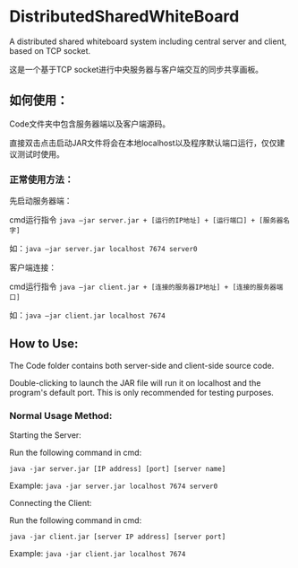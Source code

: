 # DistributedSharedWhiteBoard

A distributed shared whiteboard system including central server and client, based on TCP socket.

这是一个基于TCP socket进行中央服务器与客户端交互的同步共享画板。

## 如何使用：

Code文件夹中包含服务器端以及客户端源码。

直接双击点击启动JAR文件将会在本地localhost以及程序默认端口运行，仅仅建议测试时使用。

### 正常使用方法：

先启动服务器端：

cmd运行指令 `java –jar server.jar + [运行的IP地址] + [运行端口] + [服务器名字]`

如：`java –jar server.jar localhost 7674 server0`

客户端连接：

cmd运行指令 `java –jar client.jar + [连接的服务器IP地址] + [连接的服务器端口]`

如：`java –jar client.jar localhost 7674`

## How to Use:

The Code folder contains both server-side and client-side source code.

Double-clicking to launch the JAR file will run it on localhost and the program's default port. This is only recommended for testing purposes.

### Normal Usage Method:

Starting the Server:

Run the following command in cmd:

`java -jar server.jar [IP address] [port] [server name]`

Example: `java -jar server.jar localhost 7674 server0`

Connecting the Client:

Run the following command in cmd:

`java -jar client.jar [server IP address] [server port]`

Example: `java -jar client.jar localhost 7674`
